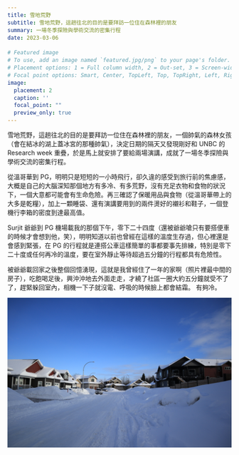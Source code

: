 ```yaml
---
title: 雪地荒野
subtitle: 雪地荒野，這趟往北的目的是要拜訪一位住在森林裡的朋友
summary: 一場冬季探險與學術交流的密集行程
date: 2023-03-06

# Featured image
# To use, add an image named `featured.jpg/png` to your page's folder.
# Placement options: 1 = Full column width, 2 = Out-set, 3 = Screen-width
# Focal point options: Smart, Center, TopLeft, Top, TopRight, Left, Right, BottomLeft, Bottom, BottomRight
image:
  placement: 2
  caption: ''
  focal_point: ""
  preview_only: true
---
```


雪地荒野，這趟往北的目的是要拜訪一位住在森林裡的朋友，一個帥氣的森林女孩（會在結冰的湖上蓋冰宮的那種帥氣），決定日期的隔天又發現剛好和 UNBC 的 Research week 重疊，於是馬上就安排了要給兩場演講，成就了一場冬季探險與學術交流的密集行程。

從溫哥華到 PG，明明只是短短的一小時飛行，卻久違的感受到旅行前的焦慮感，大概是自己的大腦深知那個地方有多冷、有多荒野，沒有充足衣物和食物的狀況下，一個大意都可能會有生命危險。再三確認了保暖用品與食物（從溫哥華帶上的大多是乾糧），加上一顆睡袋、還有演講要用到的兩件燙好的襯衫和鞋子，一個登機行李箱的密度到達最高值。

Surjit 爺爺到 PG 機場載我的那個下午，零下二十四度（還被爺爺嗆只有要搭便車的時候才會想到他，笑），明明知道以前也曾經在這樣的溫度生存過，但心裡還是會感到緊張，在 PG 的行程就是連搭公車這樣簡單的事都要事先排練，特別是零下二十度或任何再冷的溫度，要在室外靜止等待超過五分鐘的行程都具有危險性。

被爺爺載回家之後整個回憶湧現，這就是我曾經住了一年的家啊（照片裡最中間的房子），吃飽喝足後，興沖沖地去外面走走，才繞了社區一圈大約五分鐘就受不了了，趕緊躲回室內，相機一下子就沒電、呼吸的時候臉上都會結霜。
有夠冷。

![alt text](featured.jpg)